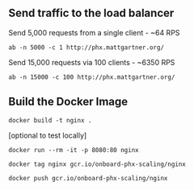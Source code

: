 ## Send traffic to the load balancer
Send 5,000 requests from a single client - ~64 RPS
```
ab -n 5000 -c 1 http://phx.mattgartner.org/
```
Send 15,000 requests via 100 clients - ~6350 RPS
```
ab -n 15000 -c 100 http://phx.mattgartner.org/
```

## Build the Docker Image
```
docker build -t nginx .
```

[optional to test locally]
```
docker run --rm -it -p 8080:80 nginx
```
```
docker tag nginx gcr.io/onboard-phx-scaling/nginx
```
```
docker push gcr.io/onboard-phx-scaling/nginx
```